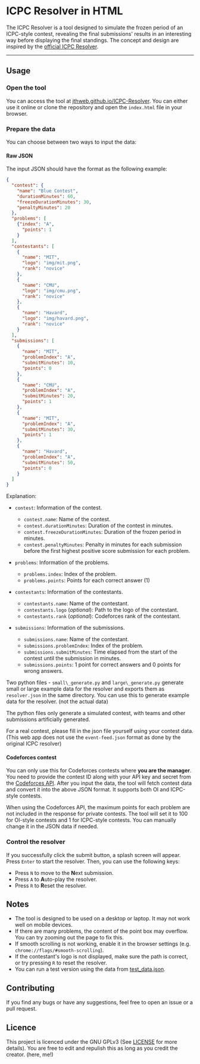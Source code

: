 # ICPC Resolver in HTML

The ICPC Resolver is a tool designed to simulate the frozen period of an ICPC-style contest, revealing the final submissions' results in an interesting way before displaying the final standings. The concept and design are inspired by the [official ICPC Resolver](https://tools.icpc.global/resolver/).

----

## Usage

### Open the tool

You can access the tool at [jthweb.github.io/ICPC-Resolver](https://jthweb.github.io/ICPC-Resolver/). You can either use it online or clone the repository and open the `index.html` file in your browser.

### Prepare the data

You can choose between two ways to input the data:

#### Raw JSON

The input JSON should have the format as the following example:

```json
{
  "contest": {
    "name": "Blue Contest",
    "durationMinutes": 60,
    "freezeDurationMinutes": 30,
    "penaltyMinutes": 20
  },
  "problems": [
    {"index": "A",
      "points": 1
    }
  ],
  "contestants": [
    {
      "name": "MIT",
      "logo": "img/mit.png",
      "rank": "novice"
    },
    {
      "name": "CMU",
      "logo": "img/cmu.png",
      "rank": "novice"
    },
    {
      "name": "Havard",
      "logo": "img/havard.png",
      "rank": "novice"
    }
  ],
  "submissions": [
    {
      "name": "MIT",
      "problemIndex": "A",
      "submitMinutes": 10,
      "points": 0
    },
    {
      "name": "CMU",
      "problemIndex": "A",
      "submitMinutes": 20,
      "points": 1
    },
    {
      "name": "MIT",
      "problemIndex": "A",
      "submitMinutes": 30,
      "points": 1
    },
    {
      "name": "Havard",
      "problemIndex": "A",
      "submitMinutes": 50,
      "points": 0
    }
  ]
}
```



Explanation:

* `contest`: Information of the contest.

  * `contest.name`: Name of the contest.
  * `contest.durationMinutes`: Duration of the contest in minutes.
  * `contest.freezeDurationMinutes`: Duration of the frozen period in minutes.
  * `contest.penaltyMinutes`: Penalty in minutes for each submission before the first highest positive score submission for each problem.

* `problems`: Information of the problems.

  * `problems.index`: Index of the problem.
  * `problems.points`: Points for each correct answer (1)

* `contestants`: Information of the contestants.

  * `contestants.name`: Name of the contestant.
  * `contestants.logo` (*optional*): Path to the logo of the contestant.
  * `contestants.rank` (*optional*): Codeforces rank of the contestant.

* `submissions`: Information of the submissions.

  * `submissions.name`: Name of the contestant.
  * `submissions.problemIndex`: Index of the problem.
  * `submissions.submitMinutes`: Time elapsed from the start of the contest until the submission in minutes.
  * `submissions.points`: 1 point for correct answers and 0 points for wrong answers.



Two python files - `small\_generate.py` and `large\_generate.py` generate small or large example data for the resolver and exports them as `resolver.json` in the same directory. You can use this to generate example data for the resolver. (not the actual data)

The python files only generate a simulated contest, with teams and other submissions artificially generated.

For a real contest, please fill in the json file yourself using your contest data. (This web app does not use the `event-feed.json` format as done by the original ICPC resolver)



#### Codeforces contest

You can only use this for Codeforces contests where **you are the manager**. You need to provide the contest ID along with your API key and secret from the [Codeforces API](https://codeforces.com/settings/api). After you input the data, the tool will fetch contest data and convert it into the above JSON format. It supports both OI and ICPC-style contests.

When using the Codeforces API, the maximum points for each problem are not included in the response for private contests. The tool will set it to 100 for OI-style contests and 1 for ICPC-style contests. You can manually change it in the JSON data if needed.

### Control the resolver

If you successfully click the submit button, a splash screen will appear. Press `Enter` to start the resolver. Then, you can use the following keys:

* Press `N` to move to the **N**ext submission.
* Press `A` to **A**uto-play the resolver.
* Press `R` to **R**eset the resolver.

## Notes

* The tool is designed to be used on a desktop or laptop. It may not work well on mobile devices.
* If there are many problems, the content of the point box may overflow. You can try zooming out the page to fix this.
* If smooth scrolling is not working, enable it in the browser settings (e.g. `chrome://flags/#smooth-scrolling`).
* If the contestant's logo is not displayed, make sure the path is correct, or try pressing `R` to reset the resolver.
* You can run a test version using the data from [test\_data.json](test_data.json).

## Contributing

If you find any bugs or have any suggestions, feel free to open an issue or a pull request.

## Licence

This project is licenced under the GNU GPLv3 (See [LICENSE](license) for more details). You are free to edit and repulish this as long as you credit the creator. (here, me!)

